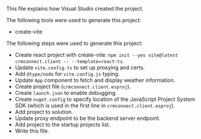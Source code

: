 This file explains how Visual Studio created the project.

The following tools were used to generate this project:
- create-vite

The following steps were used to generate this project:
- Create react project with create-vite: `npm init --yes vite@latest crmconnect.client -- --template=react-ts`.
- Update `vite.config.ts` to set up proxying and certs.
- Add `@type/node` for `vite.config.js` typing.
- Update `App` component to fetch and display weather information.
- Create project file (`crmconnect.client.esproj`).
- Create `launch.json` to enable debugging.
- Create `nuget.config` to specify location of the JavaScript Project System SDK (which is used in the first line in `crmconnect.client.esproj`).
- Add project to solution.
- Update proxy endpoint to be the backend server endpoint.
- Add project to the startup projects list.
- Write this file.
